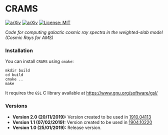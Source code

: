 # CRAMS 

[![arXiv](https://img.shields.io/badge/arXiv-1904.10220-B31B1B.svg)](https://arxiv.org/abs/1904.10220)
[![arXiv](https://img.shields.io/badge/arXiv-1910.04113-B31B1B.svg)](https://arxiv.org/abs/1910.04113)
[![License: MIT](https://img.shields.io/badge/License-MIT-yellow.svg)](https://opensource.org/licenses/MIT)

*Code for computing galactic cosmic ray spectra in the weighted-slab model (Cosmic Rays for AMS)*

### Installation

You can install `CRAMS` using `cmake`:

```
mkdir build
cd build
cmake ..
make 
```

It requires the `GSL` C library available at https://www.gnu.org/software/gsl/

### Versions

* **Version 2.0 (20/11/2019):** Version created to be used in [1910.04113](https://arxiv.org/abs/1910.04113)
* **Version 1.1 (07/02/2019):** Version created to be used in [1904.10220](https://arxiv.org/abs/1904.10220)
* **Version 1.0 (25/01/2019):** Release version.
